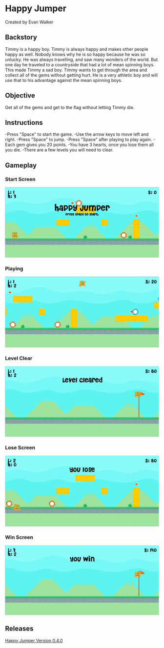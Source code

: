 # Happy Jumper
Created by Evan Walker

## Backstory

  Timmy is a happy boy. Timmy is always happy and makes other people happy as well. Nobody knows why he is so happy because he was so unlucky. He was always travelling, and saw many wonders of the world. But one day he traveled to a countryside that had a lot of mean spinning boys. This made Timmy a sad boy. Timmy wants to get through the area and collect all of the gems without getting hurt. He is a very athletic boy and will use that to his advantage against the mean spinning boys.

## Objective

Get all of the gems and get to the flag without letting Timmy die.

## Instructions

-Press "Space" to start the game.
-Use the arrow keys to move left and right.
-Press "Space" to jump.
-Press "Space" after playing to play again.
-Each gem gives you 20 points.
-You have 3 hearts, once you lose them all you die.
-There are a few levels you will need to clear.

## Gameplay

### Start Screen
![Image](start_screen.PNG)

### Playing
![Image](playing.PNG)

### Level Clear
![Image](level_clear.PNG)

### Lose Screen
![Image](game_lost.PNG)

### Win Screen
![Image](game_won.PNG)

## Releases
[Happy Jumper Version 0.4.0](https://github.com/ewalke0309/Happy_Jumper/releases)
